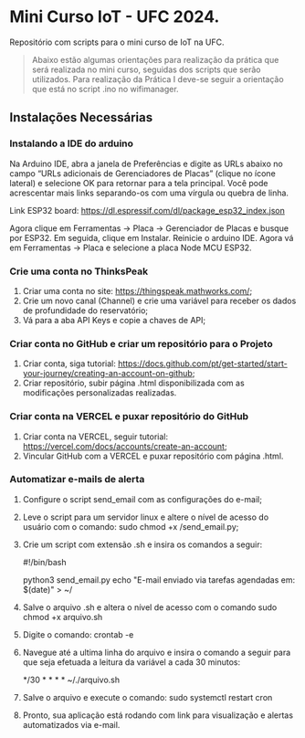 # Mini Curso IoT - UFC 2024.
Repositório com scripts para o mini curso de IoT na UFC.

> Abaixo estão algumas orientações para realização da prática que será realizada no mini curso, seguidas dos scripts que serão utilizados. Para realização da Prática I deve-se seguir a orientação que está no script .ino no wifimanager.

## Instalações Necessárias
### Instalando a IDE do arduino

Na Arduino IDE, abra a janela de Preferências e digite as URLs abaixo no campo “URLs adicionais de Gerenciadores de Placas” (clique no ícone lateral) e selecione OK para retornar para a tela principal. Você pode acrescentar mais links separando-os com uma vírgula ou quebra de linha.

Link ESP32 board: https://dl.espressif.com/dl/package_esp32_index.json

Agora clique em Ferramentas → Placa → Gerenciador de Placas e busque por ESP32. Em seguida, clique em Instalar. Reinicie o arduino IDE. Agora vá em Ferramentas → Placa e selecione a placa Node MCU ESP32.

### Crie uma conta no ThinksPeak

1. Criar uma conta no site: https://thingspeak.mathworks.com/;
2. Crie um novo canal (Channel) e crie uma variável para receber os dados de profundidade do reservatório;
3. Vá para a aba API Keys e copie a chaves de API;

### Criar conta no GitHub e criar um repositório para o Projeto
1. Criar conta, siga tutorial: https://docs.github.com/pt/get-started/start-your-journey/creating-an-account-on-github;
2. Criar repositório, subir página .html disponibilizada com as modificações personalizadas realizadas.

### Criar conta na VERCEL e puxar repositório do GitHub
1. Criar conta na VERCEL, seguir tutorial: https://vercel.com/docs/accounts/create-an-account;
2. Vincular GitHub com a VERCEL e puxar repositório com página .html.

### Automatizar e-mails de alerta
1. Configure o script send_email com as configurações do e-mail;
2. Leve o script para um servidor linux e altere o nível de acesso do usuário com o comando: sudo chmod +x /send_email.py;
2. Crie um script com extensão .sh e insira os comandos a seguir:
    
    #!/bin/bash

    python3 send_email.py
    echo "E-mail enviado via tarefas agendadas em: $(date)" > ~/

3. Salve o arquivo .sh e altera o nível de acesso com o comando sudo chmod +x arquivo.sh
4. Digite o comando: crontab -e
5. Navegue até a ultima linha do arquivo e insira o comando a seguir para que seja efetuada a leitura da variável a cada 30 minutos: 

    */30 * * * * ~/./arquivo.sh

6. Salve o arquivo e execute o comando: sudo systemctl restart cron
7. Pronto, sua aplicação está rodando com link para visualização e alertas automatizados via e-mail.


